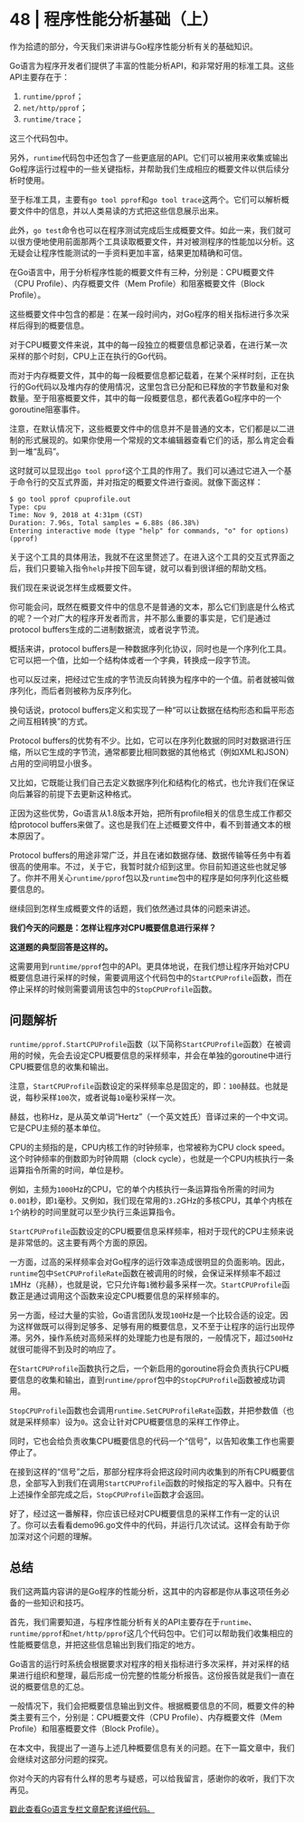 # 48 \| 程序性能分析基础（上）

作为拾遗的部分，今天我们来讲讲与Go程序性能分析有关的基础知识。

Go语言为程序开发者们提供了丰富的性能分析API，和非常好用的标准工具。这些API主要存在于：

1. `runtime/pprof`；
2. `net/http/pprof`；
3. `runtime/trace`；

<!-- -->

这三个代码包中。

另外，`runtime`代码包中还包含了一些更底层的API。它们可以被用来收集或输出Go程序运行过程中的一些关键指标，并帮助我们生成相应的概要文件以供后续分析时使用。

至于标准工具，主要有`go tool pprof`和`go tool trace`这两个。它们可以解析概要文件中的信息，并以人类易读的方式把这些信息展示出来。

此外，`go test`命令也可以在程序测试完成后生成概要文件。如此一来，我们就可以很方便地使用前面那两个工具读取概要文件，并对被测程序的性能加以分析。这无疑会让程序性能测试的一手资料更加丰富，结果更加精确和可信。

在Go语言中，用于分析程序性能的概要文件有三种，分别是：CPU概要文件（CPU Profile）、内存概要文件（Mem Profile）和阻塞概要文件（Block Profile）。

这些概要文件中包含的都是：在某一段时间内，对Go程序的相关指标进行多次采样后得到的概要信息。

<!-- [[[read_end]]] -->

对于CPU概要文件来说，其中的每一段独立的概要信息都记录着，在进行某一次采样的那个时刻，CPU上正在执行的Go代码。

而对于内存概要文件，其中的每一段概要信息都记载着，在某个采样时刻，正在执行的Go代码以及堆内存的使用情况，这里包含已分配和已释放的字节数量和对象数量。至于阻塞概要文件，其中的每一段概要信息，都代表着Go程序中的一个goroutine阻塞事件。

注意，在默认情况下，这些概要文件中的信息并不是普通的文本，它们都是以二进制的形式展现的。如果你使用一个常规的文本编辑器查看它们的话，那么肯定会看到一堆“乱码”。

这时就可以显现出`go tool pprof`这个工具的作用了。我们可以通过它进入一个基于命令行的交互式界面，并对指定的概要文件进行查阅。就像下面这样：

```
$ go tool pprof cpuprofile.out
Type: cpu
Time: Nov 9, 2018 at 4:31pm (CST)
Duration: 7.96s, Total samples = 6.88s (86.38%)
Entering interactive mode (type "help" for commands, "o" for options)
(pprof)
```

关于这个工具的具体用法，我就不在这里赘述了。在进入这个工具的交互式界面之后，我们只要输入指令`help`并按下回车键，就可以看到很详细的帮助文档。

我们现在来说说怎样生成概要文件。

你可能会问，既然在概要文件中的信息不是普通的文本，那么它们到底是什么格式的呢？一个对广大的程序开发者而言，并不那么重要的事实是，它们是通过protocol buffers生成的二进制数据流，或者说字节流。

概括来讲，protocol buffers是一种数据序列化协议，同时也是一个序列化工具。它可以把一个值，比如一个结构体或者一个字典，转换成一段字节流。

也可以反过来，把经过它生成的字节流反向转换为程序中的一个值。前者就被叫做序列化，而后者则被称为反序列化。

换句话说，protocol buffers定义和实现了一种“可以让数据在结构形态和扁平形态之间互相转换”的方式。

Protocol buffers的优势有不少。比如，它可以在序列化数据的同时对数据进行压缩，所以它生成的字节流，通常都要比相同数据的其他格式（例如XML和JSON）占用的空间明显小很多。

又比如，它既能让我们自己去定义数据序列化和结构化的格式，也允许我们在保证向后兼容的前提下去更新这种格式。

正因为这些优势，Go语言从1.8版本开始，把所有profile相关的信息生成工作都交给protocol buffers来做了。这也是我们在上述概要文件中，看不到普通文本的根本原因了。

Protocol buffers的用途非常广泛，并且在诸如数据存储、数据传输等任务中有着很高的使用率。不过，关于它，我暂时就介绍到这里。你目前知道这些也就足够了。你并不用关心`runtime/pprof`包以及`runtime`包中的程序是如何序列化这些概要信息的。

继续回到怎样生成概要文件的话题，我们依然通过具体的问题来讲述。

**我们今天的问题是：怎样让程序对CPU概要信息进行采样？**

**这道题的典型回答是这样的。**

这需要用到`runtime/pprof`包中的API。更具体地说，在我们想让程序开始对CPU概要信息进行采样的时候，需要调用这个代码包中的`StartCPUProfile`函数，而在停止采样的时候则需要调用该包中的`StopCPUProfile`函数。

## 问题解析

`runtime/pprof.StartCPUProfile`函数（以下简称`StartCPUProfile`函数）在被调用的时候，先会去设定CPU概要信息的采样频率，并会在单独的goroutine中进行CPU概要信息的收集和输出。

注意，`StartCPUProfile`函数设定的采样频率总是固定的，即：`100`赫兹。也就是说，每秒采样`100`次，或者说每`10`毫秒采样一次。

赫兹，也称Hz，是从英文单词“Hertz”（一个英文姓氏）音译过来的一个中文词。它是CPU主频的基本单位。

CPU的主频指的是，CPU内核工作的时钟频率，也常被称为CPU clock speed。这个时钟频率的倒数即为时钟周期（clock cycle），也就是一个CPU内核执行一条运算指令所需的时间，单位是秒。

例如，主频为`1000`Hz的CPU，它的单个内核执行一条运算指令所需的时间为`0.001`秒，即`1`毫秒。又例如，我们现在常用的`3.2`GHz的多核CPU，其单个内核在`1`个纳秒的时间里就可以至少执行三条运算指令。

`StartCPUProfile`函数设定的CPU概要信息采样频率，相对于现代的CPU主频来说是非常低的。这主要有两个方面的原因。

一方面，过高的采样频率会对Go程序的运行效率造成很明显的负面影响。因此，`runtime`包中`SetCPUProfileRate`函数在被调用的时候，会保证采样频率不超过`1`MHz（兆赫），也就是说，它只允许每`1`微秒最多采样一次。`StartCPUProfile`函数正是通过调用这个函数来设定CPU概要信息的采样频率的。

另一方面，经过大量的实验，Go语言团队发现`100`Hz是一个比较合适的设定。因为这样做既可以得到足够多、足够有用的概要信息，又不至于让程序的运行出现停滞。另外，操作系统对高频采样的处理能力也是有限的，一般情况下，超过`500`Hz就很可能得不到及时的响应了。

在`StartCPUProfile`函数执行之后，一个新启用的goroutine将会负责执行CPU概要信息的收集和输出，直到`runtime/pprof`包中的`StopCPUProfile`函数被成功调用。

`StopCPUProfile`函数也会调用`runtime.SetCPUProfileRate`函数，并把参数值（也就是采样频率）设为`0`。这会让针对CPU概要信息的采样工作停止。

同时，它也会给负责收集CPU概要信息的代码一个“信号”，以告知收集工作也需要停止了。

在接到这样的“信号”之后，那部分程序将会把这段时间内收集到的所有CPU概要信息，全部写入到我们在调用`StartCPUProfile`函数的时候指定的写入器中。只有在上述操作全部完成之后，`StopCPUProfile`函数才会返回。

好了，经过这一番解释，你应该已经对CPU概要信息的采样工作有一定的认识了。你可以去看看demo96.go文件中的代码，并运行几次试试。这样会有助于你加深对这个问题的理解。

## 总结

我们这两篇内容讲的是Go程序的性能分析，这其中的内容都是你从事这项任务必备的一些知识和技巧。

首先，我们需要知道，与程序性能分析有关的API主要存在于`runtime`、`runtime/pprof`和`net/http/pprof`这几个代码包中。它们可以帮助我们收集相应的性能概要信息，并把这些信息输出到我们指定的地方。

Go语言的运行时系统会根据要求对程序的相关指标进行多次采样，并对采样的结果进行组织和整理，最后形成一份完整的性能分析报告。这份报告就是我们一直在说的概要信息的汇总。

一般情况下，我们会把概要信息输出到文件。根据概要信息的不同，概要文件的种类主要有三个，分别是：CPU概要文件（CPU Profile）、内存概要文件（Mem Profile）和阻塞概要文件（Block Profile）。

在本文中，我提出了一道与上述几种概要信息有关的问题。在下一篇文章中，我们会继续对这部分问题的探究。

你对今天的内容有什么样的思考与疑惑，可以给我留言，感谢你的收听，我们下次再见。

[戳此查看Go语言专栏文章配套详细代码。](<https://github.com/hyper0x/Golang_Puzzlers>)



